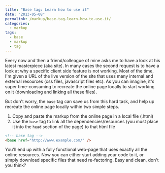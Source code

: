 ```yaml
---
title: "Base tag: Learn how to use it"
date: "2013-05-08"
permalink: /markup/base-tag-learn-how-to-use-it/
categories:
  - markup
tags:
  - base
  - markup
  - tag
---
```


Every now and then a friend/colleague of mine asks me to have a look at his latest masterpiece (aka site). In many cases the second request is to have a look at why a specific client side feature is not working. Most of the time, I'm given a URL of the live version of the site that uses many internal and external resources (css files, javascript files etc). As you can imagine, it's super time-consuming to recreate the online page locally to start working on it (downloading and linking all these files).

But don't worry, the `base` tag can save us from this hard task, and help up recreate the online page locally within two simple steps.

1. Copy and paste the markup from the online page in a local file (.html)
2. Use the `base` tag to link all the dependencies/resources (you must place it into the `head` section of the page) to that html file

```html
<!-- base tag -->
<base href="http://www.example.com/" />
```

You'll end up with a fully functional web-page that uses exactly all the online resources. Now you can either start adding your code to it, or simply download specific files that need re-factoring. Easy and clean, don't you think?
